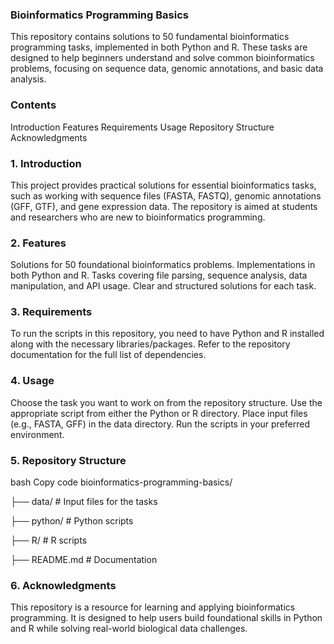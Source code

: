 ### Bioinformatics Programming Basics
This repository contains solutions to 50 fundamental bioinformatics programming tasks, implemented in both Python and R. These tasks are designed to help beginners understand and solve common bioinformatics problems, focusing on sequence data, genomic annotations, and basic data analysis.

### Contents
Introduction
Features
Requirements
Usage
Repository Structure
Acknowledgments

### 1. Introduction
This project provides practical solutions for essential bioinformatics tasks, such as working with sequence files (FASTA, FASTQ), genomic annotations (GFF, GTF), and gene expression data. The repository is aimed at students and researchers who are new to bioinformatics programming.

### 2. Features
Solutions for 50 foundational bioinformatics problems.
Implementations in both Python and R.
Tasks covering file parsing, sequence analysis, data manipulation, and API usage.
Clear and structured solutions for each task.

### 3. Requirements
To run the scripts in this repository, you need to have Python and R installed along with the necessary libraries/packages. Refer to the repository documentation for the full list of dependencies.

### 4. Usage
Choose the task you want to work on from the repository structure.
Use the appropriate script from either the Python or R directory.
Place input files (e.g., FASTA, GFF) in the data directory.
Run the scripts in your preferred environment.

### 5. Repository Structure
bash
Copy code
bioinformatics-programming-basics/

├── data/                   # Input files for the tasks

├── python/                 # Python scripts

├── R/                      # R scripts

├── README.md               # Documentation

### 6. Acknowledgments
This repository is a resource for learning and applying bioinformatics programming. It is designed to help users build foundational skills in Python and R while solving real-world biological data challenges.
